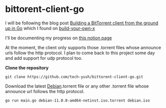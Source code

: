 ﻿# bittorent-client-go

I will be following the blog post [Building a BitTorrent client from the ground up in Go](https://blog.jse.li/posts/torrent/) which I found on [build-your-own-x](https://github.com/danistefanovic/build-your-own-x)

I'll be documenting my progress on [this notion page](https://paurana.notion.site/Bittorent-Client-abd95ac4b113485facd300a3cbd63ed1)

At the moment, the client only supports those .torrent files whose announce urls follow the http protocol. I plan to come back to this project some day and add support for udp protocol too.

**Clone the repository**

```git clone https://github.com/tech-yush/bittorent-client-go.git```

Download the latest [Debian](https://cdimage.debian.org/debian-cd/current/amd64/bt-cd/#indexlist).torrent file or any other .torrent file whose announce url follows the http protocol. 

```go run main.go debian-11.0.0-amd64-netinst.iso.torrent debian.iso```
